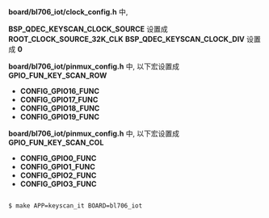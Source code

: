**board/bl706_iot/clock_config.h** 中,

**BSP_QDEC_KEYSCAN_CLOCK_SOURCE** 设置成 **ROOT_CLOCK_SOURCE_32K_CLK**
**BSP_QDEC_KEYSCAN_CLOCK_DIV** 设置成 **0**

**board/bl706_iot/pinmux_config.h** 中, 以下宏设置成 **GPIO_FUN_KEY_SCAN_ROW**

- **CONFIG_GPIO16_FUNC**
- **CONFIG_GPIO17_FUNC**
- **CONFIG_GPIO18_FUNC**
- **CONFIG_GPIO19_FUNC**

**board/bl706_iot/pinmux_config.h** 中, 以下宏设置成 **GPIO_FUN_KEY_SCAN_COL**

- **CONFIG_GPIO0_FUNC**
- **CONFIG_GPIO1_FUNC**
- **CONFIG_GPIO2_FUNC**
- **CONFIG_GPIO3_FUNC**

```bash

$ make APP=keyscan_it BOARD=bl706_iot

```